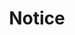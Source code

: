 ---
title: "Notice"
draft: false
# page title background image
bg_image: "images/backgrounds/page-title.jpg"
# meta description
description : ""
---